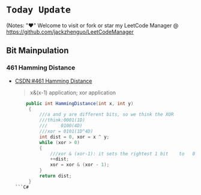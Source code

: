 # `Today Update`
(Notes: "&hearts;" Welcome to visit or fork or star my LeetCode Manager @
https://github.com/jackzhenguo/LeetCodeManager

## Bit Mainpulation
### 461 Hamming Distance
*  [CSDN:#461 Hamming Distance](http://blog.csdn.net/daigualu/article/details/72830624)
   > x&(x-1) application; xor application</br>
   ```C#
       public int HammingDistance(int x, int y)
        {
            ///a and y are different bits, so we think the XOR
            ///think:0001(1D)
            ///     0100(4D)
            ///xor = 0101(1D^4D)
            int dist = 0, xor = x ^ y;
            while (xor > 0)
            {
                ///xor & (xor-1): it sets the rightest 1 bit    to   0 bit of xor.  
                ++dist;
                xor = xor & (xor - 1);
            }
            return dist;
        }
   ```C#